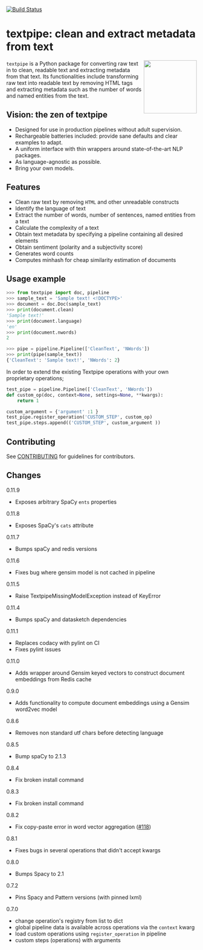 [![Build Status](https://travis-ci.com/textpipe/textpipe.svg?branch=master)](https://travis-ci.com/textpipe/textpipe)

# textpipe: clean and extract metadata from text

<img align="right" src="https://avatars3.githubusercontent.com/u/40492530?s=400&u=c65c2c8274cbdcd05b1942d1963d7aa2800e6d7f&v=4" height="140" width="140"/>

`textpipe` is a Python package for converting raw text in to clean, readable text and
extracting metadata from that text. Its functionalities include transforming
raw text into readable text by removing HTML tags and extracting
metadata such as the number of words and named entities from the text.

## Vision: the zen of textpipe

  - Designed for use in production pipelines without adult supervision.
  - Rechargeable batteries included: provide sane defaults and clear examples to adapt.
  - A uniform interface with thin wrappers around state-of-the-art NLP packages.
  - As language-agnostic as possible.
  - Bring your own models.

## Features

  - Clean raw text by removing `HTML` and other unreadable constructs
  - Identify the language of text
  - Extract the number of words, number of sentences, named entities from a text
  - Calculate the complexity of a text
  - Obtain text metadata by specifying a pipeline containing all desired elements
  - Obtain sentiment (polarity and a subjectivity score)
  - Generates word counts
  - Computes minhash for cheap similarity estimation of documents

## Usage example

```python
>>> from textpipe import doc, pipeline
>>> sample_text = 'Sample text! <!DOCTYPE>'
>>> document = doc.Doc(sample_text)
>>> print(document.clean)
'Sample text!'
>>> print(document.language)
'en'
>>> print(document.nwords)
2

>>> pipe = pipeline.Pipeline(['CleanText', 'NWords'])
>>> print(pipe(sample_text))
{'CleanText': 'Sample text!', 'NWords': 2}
```

In order to extend the existing Textpipe operations with your own proprietary operations;

```python
test_pipe = pipeline.Pipeline(['CleanText', 'NWords'])
def custom_op(doc, context=None, settings=None, **kwargs):
    return 1

custom_argument = {'argument' :1 }
test_pipe.register_operation('CUSTOM_STEP', custom_op)
test_pipe.steps.append(('CUSTOM_STEP', custom_argument ))

```

## Contributing

See [CONTRIBUTING](CONTRIBUTING.md) for guidelines for contributors.

## Changes
0.11.9
  - Exposes arbitrary SpaCy `ents` properties

0.11.8
  - Exposes SpaCy's `cats` attribute

0.11.7
  - Bumps spaCy and redis versions
  
0.11.6
  - Fixes bug where gensim model is not cached in pipeline

0.11.5
  - Raise TextpipeMissingModelException instead of KeyError
  
0.11.4
  - Bumps spaCy and datasketch dependencies

0.11.1 
  - Replaces codacy with pylint on CI
  - Fixes pylint issues

0.11.0
  - Adds wrapper around Gensim keyed vectors to construct document embeddings from Redis cache

0.9.0
  - Adds functionality to compute document embeddings using a Gensim word2vec model 

0.8.6
  - Removes non standard utf chars before detecting language

0.8.5
  - Bump spaCy to 2.1.3

0.8.4
  - Fix broken install command

0.8.3
  - Fix broken install command

0.8.2
  - Fix copy-paste error in word vector aggregation ([#118](https://github.com/textpipe/textpipe/issues/118))

0.8.1
  - Fixes bugs in several operations that didn't accept kwargs

0.8.0
  - Bumps Spacy to 2.1

0.7.2
  - Pins Spacy and Pattern versions (with pinned lxml)

0.7.0
  - change operation's registry from list to dict
  - global pipeline data is available across operations via the `context` kwarg
  - load custom operations using `register_operation` in pipeline
  - custom steps (operations) with arguments
